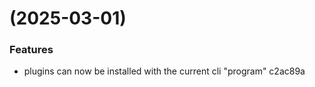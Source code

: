 #  (2025-03-01)


### Features

* plugins can now be installed with the current cli "program" c2ac89a



